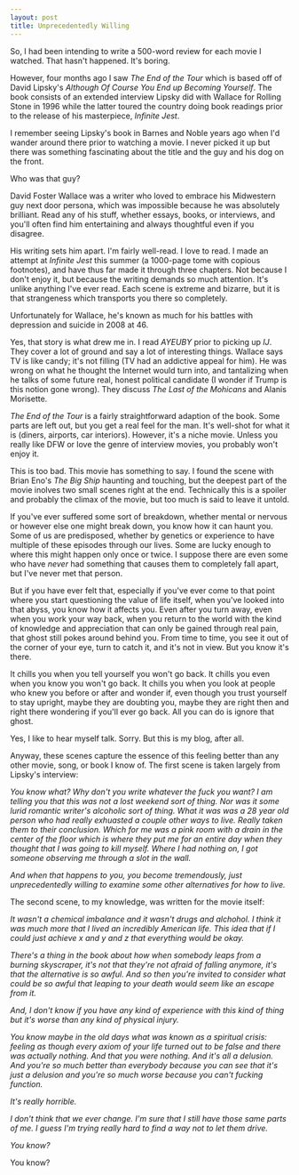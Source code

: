 ```yaml
---
layout: post
title: Unprecedentedly Willing
---
```


So, I had been intending to write a 500-word review for each movie I watched. That hasn't happened. It's boring.

However, four months ago I saw *The End of the Tour* which is based off of David Lipsky's 
*Although Of Course You End up Becoming Yourself*. The book consists of an extended interview Lipsky did with Wallace for 
Rolling Stone in 1996 while the latter toured the country doing book readings prior to the release of 
his masterpiece, *Infinite Jest*.

I remember seeing Lipsky's book in Barnes and Noble years ago when I'd wander around there prior to watching a movie.
I never picked it up but there was something fascinating about the title and the guy and his dog on the front. 

Who was that guy?

David Foster Wallace was a writer who loved to embrace his Midwestern guy next door persona, which was impossible because he was absolutely brilliant. Read any of his stuff, whether essays, books, or interviews, and you'll often find him entertaining and always thoughtful even if you disagree.

His writing sets him apart. I'm fairly well-read. I love to read. I made an attempt at *Infinite Jest* this summer (a 1000-page tome with copious footnotes), and have thus far made it through three chapters. Not because I don't enjoy it, but because the writing demands so much attention. It's unlike anything I've ever read. Each scene is extreme and bizarre, but it is that strangeness which transports you there so completely.

Unfortunately for Wallace, he's known as much for his battles with depression and suicide in 2008 at 46. 

Yes, that story is what drew me in. I read *AYEUBY* prior to picking up *IJ*. They cover a lot of ground and say a lot of interesting things. Wallace says TV is like candy; it's not filling (TV had an addictive appeal for him). He was wrong on what he thought the Internet would turn into, and tantalizing when he talks of some future real, honest political candidate (I wonder if Trump is this notion gone wrong). They discuss *The Last of the Mohicans* and Alanis Morisette.

*The End of the Tour* is a fairly straightforward adaption of the book. Some parts are left out, but you get a real feel for the man. It's well-shot for what it is (diners, airports, car interiors). However, it's a niche movie. Unless you really like DFW or love the genre of interview movies, you probably won't enjoy it.

This is too bad. This movie has something to say. I found the scene with Brian Eno's *The Big Ship* haunting and touching, but the deepest part of the movie inolves two small scenes right at the end. Technically this is a spoiler and probably the climax of the movie, but too much is said to leave it untold.

If you've ever suffered some sort of breakdown, whether mental or nervous or however else one might break down, you know how it can haunt you.  Some of us are predisposed, whether by genetics or experience to have multiple of these episodes through our lives. Some are lucky enough to where this might happen only once or twice. I suppose there are even some who have *never* had something that causes them to completely fall apart, but I've never met that person.

But if you have ever felt that, especially if you've ever come to that point where you start questioning the value of life itself, when you've looked into that abyss, you know how it affects you. Even after you turn away, even when you work your way back, when you return to the world with the kind of knowledge and appreciation that can only be gained through real pain, that ghost still pokes around behind you. From time to time, you see it out of the corner of your eye, turn to catch it, and it's not in view. But you know it's there.

It chills you when you tell yourself you won't go back. It chills you even when you know you won't go back. It chills you when you look at people who knew you before or after and wonder if, even though you trust yourself to stay upright, maybe they are doubting you, maybe they are right then and right there wondering if you'll ever go back. All you can do is ignore that ghost.

Yes, I like to hear myself talk. Sorry. But this is my blog, after all.

Anyway, these scenes capture the essence of this feeling better than any other movie, song, or book I know of. The first scene is taken largely from Lipsky's interview:

*You know what? Why don't you write whatever the fuck you want? I am telling you that this was not a lost weekend sort of thing. Nor was it some lurid romantic writer's alcoholic sort of thing. What it was was a 28 year old person who had really exhuasted a couple other ways to live. Really taken them to their conclusion. Which for me was a pink room with a drain in the center of the floor which is where they put me for an entire day when they thought that I was going to kill myself. Where I had nothing on, I got someone observing me through a slot in the wall.* 

*And when that happens to you, you become tremendously, just unprecedentedly willing to examine some other alternatives for how to live.*

The second scene, to my knowledge, was written for the movie itself:

*It wasn't a chemical imbalance and it wasn't drugs and alchohol. I think it was much more that I lived an incredibly American life. This idea that if I could just achieve x and y and z that everything would be okay.*

*There's a thing in the book about how when somebody leaps from a burning skyscraper, it's not that they're not afraid of falling anymore, it's that the alternative is so awful. And so then you're invited to consider what could be so awful that leaping to your death would seem like an escape from it.* 

*And, I don't know if you have any kind of experience with this kind of thing but it's worse than any kind of physical injury.*
  
*You know maybe in the old days what was known as a spiritual crisis: feeling as though every axiom of your life turned out to be false and there was actually nothing. And that you were nothing. And it's all a delusion. And you're so much better than everybody because you can see that it's just a delusion and you're so much worse because you can't fucking function.* 

*It's really horrible.*
 
*I don't think that we ever change. I'm sure that I still have those same parts of me. I guess I'm trying really hard to find a way not to let them drive.*

*You know?*

You know?

